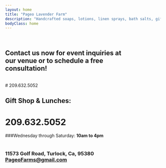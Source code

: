 ```yaml
---
layout: home
title: "Pageo Lavender Farm"
description: "Handcrafted soaps, lotions, linen sprays, bath salts, gift boxes, baskets and other unique items."
bodyClass: home
---
```

<br>

## Contact us now for event inquiries at<br>our venue or to schedule a free<br>consultation!
<br>
# 209.632.5052

## Gift Shop & Lunches:
# 209.632.5052

###Wednesday through Saturday: **10am to 4pm**
<br><br>
 
### 11573 Golf Road, Turlock, Ca, 95380<br>PageoFarms@gmail.com

## <br>
